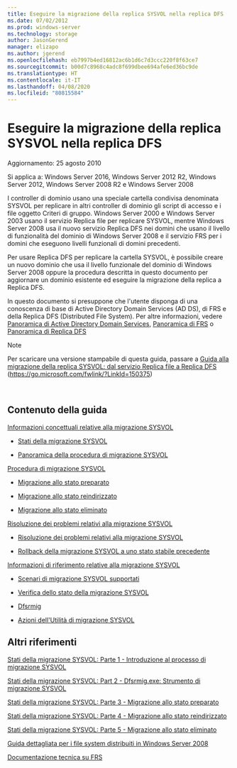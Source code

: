 ```yaml
---
title: Eseguire la migrazione della replica SYSVOL nella replica DFS
ms.date: 07/02/2012
ms.prod: windows-server
ms.technology: storage
author: JasonGerend
manager: elizapo
ms.author: jgerend
ms.openlocfilehash: eb7997b4ed16812ac6b1d6c7d3ccc220f8f63ce7
ms.sourcegitcommit: b00d7c8968c4adc8f699dbee694afe6ed36bc9de
ms.translationtype: HT
ms.contentlocale: it-IT
ms.lasthandoff: 04/08/2020
ms.locfileid: "80815584"
---
```

# <a name="migrate-sysvol-replication-to-dfs-replication"></a>Eseguire la migrazione della replica SYSVOL nella replica DFS


Aggiornamento: 25 agosto 2010

Si applica a: Windows Server 2016, Windows Server 2012 R2, Windows Server 2012, Windows Server 2008 R2 e Windows Server 2008

I controller di dominio usano una speciale cartella condivisa denominata SYSVOL per replicare in altri controller di dominio gli script di accesso e i file oggetto Criteri di gruppo. Windows Server 2000 e Windows Server 2003 usano il servizio Replica file per replicare SYSVOL, mentre Windows Server 2008 usa il nuovo servizio Replica DFS nei domini che usano il livello di funzionalità del dominio di Windows Server 2008 e il servizio FRS per i domini che eseguono livelli funzionali di domini precedenti.

Per usare Replica DFS per replicare la cartella SYSVOL, è possibile creare un nuovo dominio che usa il livello funzionale del dominio di Windows Server 2008 oppure la procedura descritta in questo documento per aggiornare un dominio esistente ed eseguire la migrazione della replica a Replica DFS.

In questo documento si presuppone che l'utente disponga di una conoscenza di base di Active Directory Domain Services (AD DS), di FRS e della Replica DFS (Distributed File System). Per altre informazioni, vedere [Panoramica di Active Directory Domain Services](https://go.microsoft.com/fwlink/?linkid=147787), [Panoramica di FRS](https://go.microsoft.com/fwlink/?linkid=121763) o [Panoramica di Replica DFS](https://go.microsoft.com/fwlink/?linkid=121762)


> [!NOTE]
> Per scaricare una versione stampabile di questa guida, passare a <a href="https://go.microsoft.com/fwlink/?linkid=150375">Guida alla migrazione della replica SYSVOL: dal servizio Replica file a Replica DFS</a> (https://go.microsoft.com/fwlink/?LinkId=150375)
<br>


## <a name="in-this-guide"></a>Contenuto della guida

[Informazioni concettuali relative alla migrazione SYSVOL](https://docs.microsoft.com/previous-versions/windows/it-pro/windows-server-2008-R2-and-2008/dd640170(v=ws.10))

  - [Stati della migrazione SYSVOL](https://docs.microsoft.com/previous-versions/windows/it-pro/windows-server-2008-R2-and-2008/dd641052(v=ws.10))  
      
  - [Panoramica della procedura di migrazione SYSVOL](https://docs.microsoft.com/previous-versions/windows/it-pro/windows-server-2008-R2-and-2008/dd639809(v=ws.10))  
      

[Procedura di migrazione SYSVOL](https://docs.microsoft.com/previous-versions/windows/it-pro/windows-server-2008-R2-and-2008/dd639860(v=ws.10))

  - [Migrazione allo stato preparato](https://docs.microsoft.com/previous-versions/windows/it-pro/windows-server-2008-R2-and-2008/dd641193(v=ws.10))  
      
  - [Migrazione allo stato reindirizzato](https://docs.microsoft.com/previous-versions/windows/it-pro/windows-server-2008-R2-and-2008/dd641340(v=ws.10))  
      
  - [Migrazione allo stato eliminato](https://docs.microsoft.com/previous-versions/windows/it-pro/windows-server-2008-R2-and-2008/dd640254(v=ws.10))  
      

[Risoluzione dei problemi relativi alla migrazione SYSVOL](https://docs.microsoft.com/previous-versions/windows/it-pro/windows-server-2008-R2-and-2008/dd640395(v=ws.10))

  - [Risoluzione dei problemi relativi alla migrazione SYSVOL](https://docs.microsoft.com/previous-versions/windows/it-pro/windows-server-2008-R2-and-2008/dd639976(v=ws.10))  
      
  - [Rollback della migrazione SYSVOL a uno stato stabile precedente](https://docs.microsoft.com/previous-versions/windows/it-pro/windows-server-2008-R2-and-2008/dd640509(v=ws.10))  
      

[Informazioni di riferimento relative alla migrazione SYSVOL](https://docs.microsoft.com/previous-versions/windows/it-pro/windows-server-2008-R2-and-2008/dd640293(v=ws.10))

  - [Scenari di migrazione SYSVOL supportati](https://docs.microsoft.com/previous-versions/windows/it-pro/windows-server-2008-R2-and-2008/dd639854(v=ws.10))  
      
  - [Verifica dello stato della migrazione SYSVOL](https://docs.microsoft.com/previous-versions/windows/it-pro/windows-server-2008-R2-and-2008/dd639789(v=ws.10))  
      
  - [Dfsrmig](https://docs.microsoft.com/previous-versions/windows/it-pro/windows-server-2008-R2-and-2008/dd641227(v=ws.10))  
      
  - [Azioni dell'Utilità di migrazione SYSVOL](https://docs.microsoft.com/previous-versions/windows/it-pro/windows-server-2008-R2-and-2008/dd639712(v=ws.10))  
      

## <a name="additional-references"></a>Altri riferimenti

[Stati della migrazione SYSVOL: Parte 1 - Introduzione al processo di migrazione SYSVOL](https://go.microsoft.com/fwlink/?linkid=121756)

[Stati della migrazione SYSVOL: Part 2 - Dfsrmig.exe: Strumento di migrazione SYSVOL](https://go.microsoft.com/fwlink/?linkid=121757)

[Stati della migrazione SYSVOL: Parte 3 - Migrazione allo stato preparato](https://go.microsoft.com/fwlink/?linkid=121758)

[Stati della migrazione SYSVOL: Parte 4 - Migrazione allo stato reindirizzato](https://go.microsoft.com/fwlink/?linkid=121759)

[Stati della migrazione SYSVOL: Parte 5 - Migrazione allo stato eliminato](https://go.microsoft.com/fwlink/?linkid=121760)

[Guida dettagliata per i file system distribuiti in Windows Server 2008](https://go.microsoft.com/fwlink/?linkid=85231)

[Documentazione tecnica su FRS](https://go.microsoft.com/fwlink/?linkid=121764)

